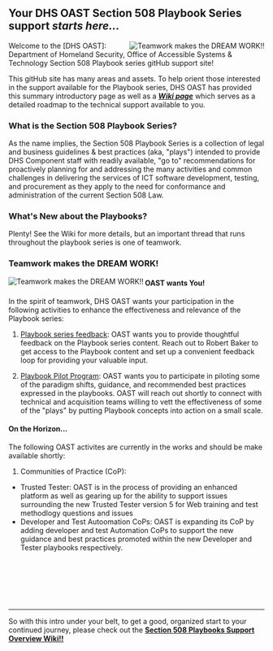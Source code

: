 ## Your DHS OAST Section 508 Playbook Series support *starts here...*
<img align="right" src="https://github.com/akingkci/Section-508-Playbooks-Support-Overview/blob/master/img/Playbooks-2.jpg?raw=true" alt="Teamwork makes the DREAM WORK!!"/>

Welcome to the [DHS OAST]: Department of Homeland Security, Office of Accessible Systems & Technology Section 508 Playbook series gitHub support site!  

This gitHub site has many areas and assets. To help orient those interested in the support available for the Playbook series, DHS OAST has provided this summary introductory page as well as a ***[Wiki page](https://github.com/akingkci/Section-508-Playbooks-Support-Overview/wiki)*** which serves as a detailed roadmap to the technical support available to you.  
### What is the Section 508 Playbook Series?
As the name implies, the Section 508 Playbook Series is a collection of legal and business guidelines & best practices (aka, "plays") intended to provide DHS Component staff with readily available, "go to" recommendations for proactively planning for and addressing the many activities and common challenges in delivering the services of ICT software development, testing, and procurement as they apply to the need for conformance and administration of the current Section 508 Law.   

### What's New about the Playbooks?
Plenty! See the Wiki for more details, but an important thread that runs throughout the playbook series is one of teamwork.
<br />
### Teamwork makes the DREAM WORK!
<img align="left" src="https://github.com/akingkci/Section-508-Playbooks-Support-Overview/blob/master/img/Teamwork.jpg?raw=true" alt="Teamwork makes the DREAM WORK!!"/>   

#### OAST wants You!  
In the spirit of teamwork, DHS OAST wants your participation in the following activities to enhance the effectiveness and relevance of the Playbook series:  

1. <u>Playbook series feedback</u>: OAST wants you to provide thoughtful feedback on the Playbook series content. Reach out to Robert Baker to get access to the Playbook content and set up a convenient feedback loop for providing your valuable input.  

2. <u>Playbook Pilot Program</u>: OAST wants you to participate in piloting some of the paradigm shifts, guidance, and recommended best practices expressed in the playbooks. OAST will reach out shortly to connect with technical and acquisition teams willing to vett the effectiveness of some of the "plays" by putting Playbook concepts into action on a small scale.  

#### On the Horizon...
The following OAST activites are currently in the works and should be make available shortly:
1. Communities of Practice (CoP):
  * Trusted Tester: OAST is in the process of providing an enhanced platform as well as gearing up for the ability to support issues surrounding the new Trusted Tester version 5 for Web training and test methodlogy questions and issues
  * Developer and Test Autoomation CoPs: OAST is expanding its CoP by adding developer and test Automation CoPs to support the new guidance and best practices promoted within the new Developer and Tester playbooks respectively.

<br /><br /><br /><br /><br />
<hr>
    
So with this intro under your belt, to get a good, organized start to your continued journey, please check out the **[Section 508 Playbooks Support Overview Wiki!!](https://github.com/akingkci/Section-508-Playbooks-Support-Overview/wiki)**
